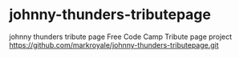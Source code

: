 # johnny-thunders-tributepage
johnny thunders tribute page
Free Code Camp Tribute page project
https://github.com/markroyale/johnny-thunders-tributepage.git

